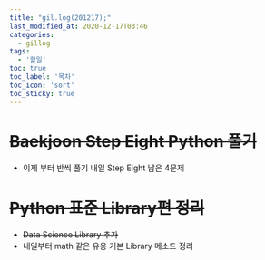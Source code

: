 ```yaml
---
title: "gil.log(201217);"
last_modified_at: 2020-12-17T03:46
categories: 
  - gillog
tags: 
  - '할일'
toc: true
toc_label: '목차'
toc_icon: 'sort'
toc_sticky: true
---
```

# ~~Baekjoon Step Eight Python 풀기~~
- 이제 부터 반씩 풀기 내일 Step Eight 남은 4문제

# ~~Python 표준 Library편 정리~~
- ~~Data Science Library 추가~~
- 내일부터 math 같은 유용 기본 Library 메소드 정리